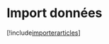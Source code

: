 # Import données

[!include[importerarticles](importdonnees.importerarticles.autogen.md)]























































































































































